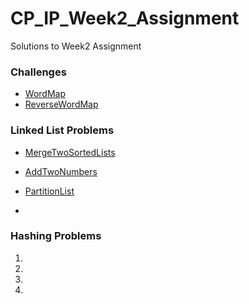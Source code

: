 # CP_IP_Week2_Assignment

Solutions to Week2 Assignment

<h3> Challenges </h3>

* [WordMap](WordMap.swift)
* [ReverseWordMap](ReverseWordMap.swift)

<h3> Linked List Problems </h3>

* [MergeTwoSortedLists](https://github.com/prelangi/CP_IP_BeforeSession_Week2/blob/master/MergeTwoSortedLists.cpp)

* [AddTwoNumbers](https://github.com/prelangi/CP_IP_BeforeSession_Week2/blob/master/AddTwoNumbers.swift) 

* [PartitionList](PartitionList.cpp)

* 

  
  
<h3> Hashing Problems </h3>

1.

2.

3.

4.
